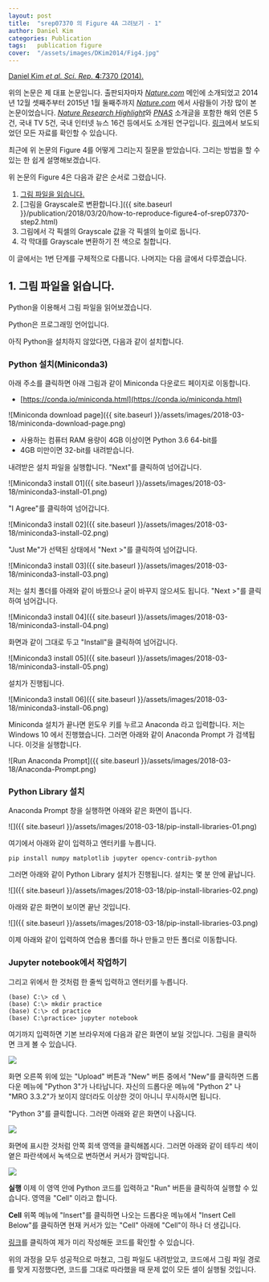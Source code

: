 ```yaml
---
layout: post
title:  "srep07370 의 Figure 4A 그려보기 - 1"
author: Daniel Kim
categories: Publication
tags:	publication figure
cover:  "/assets/images/DKim2014/Fig4.jpg"
---
```


[Daniel Kim *et al.* *Sci. Rep.* **4**:7370 (2014).](https://www.nature.com/articles/srep07370)

위의 논문은 제 대표 논문입니다. 출판되자마자 [*Nature.com*](https://www.nature.com/) 메인에 소개되었고 2014년 12월 셋째주부터 2015년 1월 둘째주까지 [*Nature.com*](https://www.nature.com/) 에서 사람들이 가장 많이 본 논문이었습니다. [*Nature Research Highlight*](http://www.natureasia.com/en/research/highlight/9640)와 [*PNAS*](http://www.pnas.org/content/112/25/7619.full) 소개글을 포함한 해외 언론 5건, 국내 TV 5건, 국내 인터넷 뉴스 16건 등에서도 소개된 연구입니다. [링크](http://danielykim.me/papers/DKim2014/)에서 보도되었던 모든 자료를 확인할 수 있습니다.

최근에 위 논문의 Figure 4를 어떻게 그리는지 질문을 받았습니다. 그리는 방법을 할 수 있는 한 쉽게 설명해보겠습니다.

위 논문의 Figure 4은 다음과 같은 순서로 그렸습니다.

1. <U>그림 파일을 읽습니다.</U>
2. [그림을 Grayscale로 변환합니다.]({{ site.baseurl }}/publication/2018/03/20/how-to-reproduce-figure4-of-srep07370-step2.html)
3. 그림에서 각 픽셀의 Grayscale 값을 각 픽셀의 높이로 둡니다.
4. 각 막대를 Grayscale 변환하기 전 색으로 칠합니다.

이 글에서는 1번 단계를 구체적으로 다룹니다. 나머지는 다음 글에서 다루겠습니다.


## 1. 그림 파일을 읽습니다.
Python을 이용해서 그림 파일을 읽어보겠습니다. 

Python은 프로그래밍 언어입니다. 

아직 Python을 설치하지 않았다면, 다음과 같이 설치합니다.

### Python 설치(Miniconda3)
아래 주소를 클릭하면 아래 그림과 같이 Miniconda 다운로드 페이지로 이동합니다.
- [https://conda.io/miniconda.html](https://conda.io/miniconda.html)

![Miniconda download page]({{ site.baseurl }}/assets/images/2018-03-18/miniconda-download-page.png)

- 사용하는 컴퓨터 RAM 용량이 4GB 이상이면 Python 3.6 64-bit를 
- 4GB 미만이면 32-bit를 내려받습니다.

내려받은 설치 파일을 실행합니다. "Next"를 클릭하여 넘어갑니다.

![Miniconda3 install 01]({{ site.baseurl }}/assets/images/2018-03-18/miniconda3-install-01.png)

"I Agree"를 클릭하여 넘어갑니다.

![Miniconda3 install 02]({{ site.baseurl }}/assets/images/2018-03-18/miniconda3-install-02.png)

"Just Me"가 선택된 상태에서 "Next >"를 클릭하여 넘어갑니다.

![Miniconda3 install 03]({{ site.baseurl }}/assets/images/2018-03-18/miniconda3-install-03.png)

저는 설치 폴더를 아래와 같이 바꿨으나 굳이 바꾸지 않으셔도 됩니다. "Next >"를 클릭하여 넘어갑니다.

![Miniconda3 install 04]({{ site.baseurl }}/assets/images/2018-03-18/miniconda3-install-04.png)

화면과 같이 그대로 두고 "Install"을 클릭하여 넘어갑니다.

![Miniconda3 install 05]({{ site.baseurl }}/assets/images/2018-03-18/miniconda3-install-05.png)

설치가 진행됩니다.

![Miniconda3 install 06]({{ site.baseurl }}/assets/images/2018-03-18/miniconda3-install-06.png)

Miniconda 설치가 끝나면 윈도우 키를 누르고 Anaconda 라고 입력합니다. 저는 Windows 10 에서 진행했습니다.
그러면 아래와 같이 Anaconda Prompt 가 검색됩니다. 이것을 실행합니다.

![Run Anaconda Prompt]({{ site.baseurl }}/assets/images/2018-03-18/Anaconda-Prompt.png)


### Python Library 설치
Anaconda Prompt 창을 실행하면 아래와 같은 화면이 뜹니다.

![]({{ site.baseurl }}/assets/images/2018-03-18/pip-install-libraries-01.png)

여기에서 아래와 같이 입력하고 엔터키를 누릅니다.

```shell
pip install numpy matplotlib jupyter opencv-contrib-python
```

그러면 아래와 같이 Python Library 설치가 진행됩니다. 설치는 몇 분 안에 끝납니다.

![]({{ site.baseurl }}/assets/images/2018-03-18/pip-install-libraries-02.png)

아래와 같은 화면이 보이면 끝난 것입니다.

![]({{ site.baseurl }}/assets/images/2018-03-18/pip-install-libraries-03.png)

이제 아래와 같이 입력하여 연습용 폴더를 하나 만들고 만든 폴더로 이동합니다. 

### Jupyter notebook에서 작업하기

그리고 위에서 한 것처럼 한 줄씩 입력하고 엔터키를 누릅니다.

```shell
(base) C:\> cd \
(base) C:\> mkdir practice
(base) C:\> cd practice
(base) C:\practice> jupyter notebook
```

여기까지 입력하면 기본 브라우저에 다음과 같은 화면이 보일 것입니다.
그림을 클릭하면 크게 볼 수 있습니다.

<a href="{{ site.baseurl }}/assets/images/2018-03-18/jupyter-notebook-home-01.png" data-lightbox="falcon9-large">
  <img src="{{ site.baseurl }}/assets/images/2018-03-18/jupyter-notebook-home-01.png">
</a>

화면 오른쪽 위에 있는 "Upload" 버튼과 "New" 버튼 중에서 "New"를 클릭하면 드롭다운 메뉴에 "Python 3"가 나타납니다. 자신의 드롭다운 메뉴에 "Python 2" 나 "MRO 3.3.2"가 보이지 않더라도 이상한 것이 아니니 무시하시면 됩니다.

"Python 3"를 클릭합니다. 그러면 아래와 같은 화면이 나옵니다.

<a href="{{ site.baseurl }}/assets/images/2018-03-18/jupyter-notebook-Untitled-01.png" data-lightbox="falcon9-large">
  <img src="{{ site.baseurl }}/assets/images/2018-03-18/jupyter-notebook-Untitled-01.png">
</a>

화면에 표시한 것처럼 안쪽 회색 영역을 클릭해봅시다. 그러면 아래와 같이 테두리 색이 옅은 파란색에서 녹색으로 변하면서 커서가 깜박입니다.

<a href="{{ site.baseurl }}/assets/images/2018-03-18/jupyter-notebook-Untitled-02.png" data-lightbox="falcon9-large">
  <img src="{{ site.baseurl }}/assets/images/2018-03-18/jupyter-notebook-Untitled-02.png">
</a>

**실행** 이제 이 영역 안에 Python 코드를 입력하고 "Run" 버튼을 클릭하여 실행할 수 있습니다. 영역을 "Cell" 이라고 합니다. 

**Cell** 위쪽 메뉴에 "Insert"를 클릭하면 나오는 드롭다운 메뉴에서 "Insert Cell Below"를 클릭하면 현재 커서가 있는 "Cell" 아래에 "Cell"이 하나 더 생깁니다.

[링크](https://github.com/danielykim-dev/reproduce-my-figures/blob/master/DKim2014-srep07370/1%20-%20%EA%B7%B8%EB%A6%BC%20%ED%8C%8C%EC%9D%BC%20%EC%9D%BD%EA%B8%B0.ipynb)를 클릭하여 제가 미리 작성해둔 코드를 확인할 수 있습니다. 

위의 과정을 모두 성공적으로 마쳤고, 그림 파일도 내려받았고, 코드에서 그림 파일 경로를 맞게 지정했다면, 코드를 그대로 따라했을 때 문제 없이 모든 셀이 실행될 것입니다.


